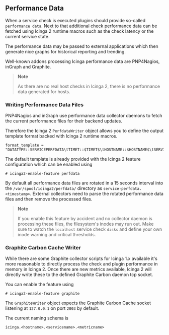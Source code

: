 ## Performance Data

When a service check is executed plugins should provide so-called
`performance data`. Next to that additional check performance data
can be fetched using Icinga 2 runtime macros such as the check latency
or the current service state.

The performance data may be passed to external applications which
then generate nice graphs for historical reporting and trending.

Well-known addons processing Icinga performance data are PNP4Nagios,
inGraph and Graphite.

> **Note**
>
> As there are no real host checks in Icinga 2, there is no performance
> data generated for hosts.

### Writing Performance Data Files

PNP4Nagios and inGraph use performance data collector daemons to fetch
the current performance files for their backend updates.

Therefore the Icinga 2 `PerfdataWriter` object allows you to define
the output template format backed with Icinga 2 runtime macros.

    format_template = "DATATYPE::SERVICEPERFDATA\tTIMET::$TIMET$\tHOSTNAME::$HOSTNAME$\tSERVICEDESC::$SERVICEDESC$\tSERVICEPERFDATA::$SERVICEPERFDATA$\tSERVICECHECKCOMMAND::$SERVICECHECKCOMMAND$\tHOSTSTATE::$HOSTSTATE$\tHOSTSTATETYPE::$HOSTSTATETYPE$\tSERVICESTATE::$SERVICESTATE$\tSERVICESTATETYPE::$SERVICESTATETYPE$",
    
The default template is already provided with the Icinga 2 feature configuration
which can be enabled using

    # icinga2-enable-feature perfdata

By default all performance data files are rotated in a 15 seconds interval into
the `/var/spool/icinga2/perfdata/` directory as `service-perfdata.<timestamp>`.
External collectors need to parse the rotated performance data files and then
remove the processed files.

> **Note**
>
> If you enable this feature by accident and no collector daemon is processing
> these files, the filesystem's inodes may run out. Make sure to watch the
> `localhost` service check `disks` and define your own inode warning
> and critical thresholds.


### Graphite Carbon Cache Writer

While there are some Graphite collector scripts for Icinga 1.x available it's
more reasonable to directly process the check and plugin performance in memory
in Icinga 2. Once there are new metrics available, Icinga 2 will directly
write these to the defined Graphite Carbon daemon tcp socket.

You can enable the feature using

    # icinga2-enable-feature graphite
    
The `GraphiteWriter` object expects the Graphite Carbon Cache socket listening
at `127.0.0.1` on port `2003` by default.

The current naming schema is

    icinga.<hostname>.<servicename>.<metricname>
